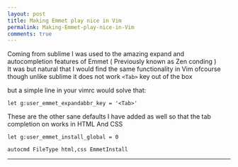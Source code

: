 ```yaml
---
layout: post
title: Making Emmet play nice in Vim
permalink: Making-Emmet-play-nice-in-Vim
comments: true
---
```


Coming from sublime I was used to the amazing expand and autocompletion features of Emmet ( Previously known as Zen conding ) <br>
It was but natural that I would find the same functionality in Vim ofcourse though unlike sublime it does not work `<Tab>` key out of the box<br>

but a simple line in your vimrc would solve that: <br>

```
let g:user_emmet_expandabbr_key = '<Tab>'
```

These are the other sane defaults I have added as well so that the tab completion on works in HTML And CSS <br>

```
let g:user_emmet_install_global = 0
```

```
autocmd FileType html,css EmmetInstall
```

---

